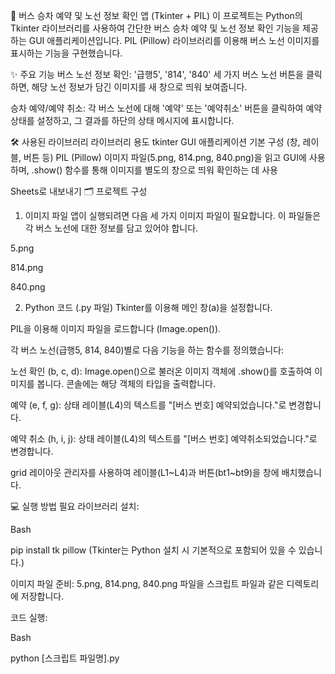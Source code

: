 🚌 버스 승차 예약 및 노선 정보 확인 앱 (Tkinter + PIL)
이 프로젝트는 Python의 Tkinter 라이브러리를 사용하여 간단한 버스 승차 예약 및 노선 정보 확인 기능을 제공하는 GUI 애플리케이션입니다. PIL (Pillow) 라이브러리를 이용해 버스 노선 이미지를 표시하는 기능을 구현했습니다.

✨ 주요 기능
버스 노선 정보 확인: '급행5', '814', '840' 세 가지 버스 노선 버튼을 클릭하면, 해당 노선 정보가 담긴 이미지를 새 창으로 띄워 보여줍니다.

승차 예약/예약 취소: 각 버스 노선에 대해 '예약' 또는 '예약취소' 버튼을 클릭하여 예약 상태를 설정하고, 그 결과를 하단의 상태 메시지에 표시합니다.

🛠️ 사용된 라이브러리
라이브러리	용도
tkinter	GUI 애플리케이션 기본 구성 (창, 레이블, 버튼 등)
PIL (Pillow)	이미지 파일(5.png, 814.png, 840.png)을 읽고 GUI에 사용하며, .show() 함수를 통해 이미지를 별도의 창으로 띄워 확인하는 데 사용

Sheets로 내보내기
🗂️ 프로젝트 구성
1. 이미지 파일
앱이 실행되려면 다음 세 가지 이미지 파일이 필요합니다. 이 파일들은 각 버스 노선에 대한 정보를 담고 있어야 합니다.

5.png

814.png

840.png

2. Python 코드 (.py 파일)
Tkinter를 이용해 메인 창(a)을 설정합니다.

PIL을 이용해 이미지 파일을 로드합니다 (Image.open()).

각 버스 노선(급행5, 814, 840)별로 다음 기능을 하는 함수를 정의했습니다:

노선 확인 (b, c, d): Image.open()으로 불러온 이미지 객체에 .show()를 호출하여 이미지를 봅니다. 콘솔에는 해당 객체의 타입을 출력합니다.

예약 (e, f, g): 상태 레이블(L4)의 텍스트를 "[버스 번호] 예약되었습니다."로 변경합니다.

예약 취소 (h, i, j): 상태 레이블(L4)의 텍스트를 "[버스 번호] 예약취소되었습니다."로 변경합니다.

grid 레이아웃 관리자를 사용하여 레이블(L1~L4)과 버튼(bt1~bt9)을 창에 배치했습니다.

💻 실행 방법
필요 라이브러리 설치:

Bash

pip install tk pillow
(Tkinter는 Python 설치 시 기본적으로 포함되어 있을 수 있습니다.)

이미지 파일 준비: 5.png, 814.png, 840.png 파일을 스크립트 파일과 같은 디렉토리에 저장합니다.

코드 실행:

Bash

python [스크립트 파일명].py
